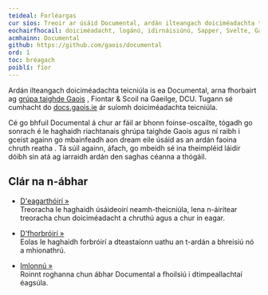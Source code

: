 ```yaml
---
teideal: Forléargas
cur síos: Treoir ar úsáid Documental, ardán ilteangach doiciméadachta teicniúla
eochairfhocail: doiciméadacht, logánú, idirnáisiúnú, Sapper, Svelte, Gaois, Fiontar & Scoil na Gaeilge, DCU
acmhainn: Documental 
github: https://github.com/gaois/documental
ord: 1
toc: bréagach
poiblí: fíor
---
```


Ardán ilteangach doiciméadachta teicniúla is ea Documental, arna fhorbairt ag [grúpa taighde Gaois](https://www.gaois.ie/ga/) , Fiontar & Scoil na Gaeilge, DCU. Tugann sé cumhacht do [docs.gaois.ie](https://docs.gaois.ie) ár suíomh doiciméadachta teicniúla. 

Cé go bhfuil Documental á chur ar fáil ar bhonn foinse-oscailte, tógadh go sonrach é le haghaidh riachtanais ghrúpa taighde Gaois agus ní raibh i gceist againn go mbainfeadh aon dream eile úsáid as an ardán faoina chruth reatha . Tá súil againn, áfach, go mbeidh sé ina theimpléid láidir dóibh sin atá ag iarraidh ardán den saghas céanna a thógáil.  

## Clár na n-ábhar

- [D'eagarthóirí »](../eagarthóirí)  
Treoracha le haghaidh úsáideoirí neamh-theicniúla, lena n-áirítear treoracha chun doiciméadacht a chruthú agus a chur in eagar. 

- [D'fhorbróirí »](../forbróirí)  
Eolas le haghaidh forbróirí a dteastaíonn uathu an t-ardán a bhreisiú nó a mhionathrú.

- [Imlonnú »](../imlonnú)  
Roinnt roghanna chun ábhar Documental a fhoilsiú i dtimpeallachtaí éagsúla.
